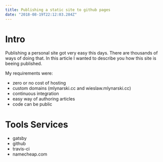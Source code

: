 ```yaml
---
title: Publishing a static site to github pages 
date: "2018-08-19T22:12:03.284Z"
---
```


# Intro
Publishing a personal site got very easy this days.
There are thousands of ways of doing that.
In this article I wanted to describe you how this site is beeing published.

My requirements were:
 - zero or no cost of hosting
 - custom domains (mlynarski.cc and wieslaw.mlynarski.cc)
 - continuous integration
 - easy way of authoring articles
 - code can be public
 

# Tools Services

- gatsby
- github
- travis-ci
- namecheap.com

# 
